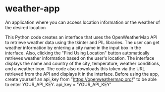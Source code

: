 # weather-app
An application where you can access location information or the weather of the desired location

This Python code creates an interface that uses the OpenWeatherMap API to retrieve weather data using the tkinter and PIL libraries. The user can get weather information by entering a city name in the input box in the interface. Also, clicking the "Find Using Location" button automatically retrieves weather information based on the user's location. The interface displays the name and country of the city, temperature, weather conditions, and a weather icon. The code also downloads this token via the URL retrieved from the API and displays it in the interface.
Before using the app, create yourself an api_key from "https://openweathermap.org/" to be able to enter YOUR_API_KEY.
api_key = 'YOUR_API_KEY'
